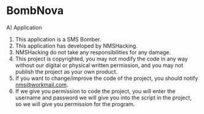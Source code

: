 # BombNova
A) Application
 1) This application is a SMS Bomber.
 2) This application has developed by NMSHacking.
 3) NMSHacking do not take any responsibilities for any damage.
 1) This project is copyrighted, you may not modify the code in any way without our digital or physical written permission, and you may not publish the project as your own product.
 2) If you want to change/improve the code of the project, you should notify nms@workmail.com.
 3) If we give you permission to code the project, you will enter the username and password we will give you into the script in the project, so we will give you permission for the program.
